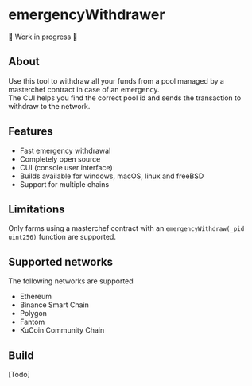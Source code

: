 # emergencyWithdrawer
🚧 Work in progress 🚧
## About
Use this tool to withdraw all your funds from a pool managed by a masterchef contract in case of an emergency.  
The CUI  helps you find the correct pool id and sends the transaction to withdraw to the network.

## Features
- Fast emergency withdrawal
- Completely open source
- CUI (console user interface)
- Builds available for windows, macOS, linux and freeBSD
- Support for multiple chains

## Limitations
Only farms using a masterchef contract with an `emergencyWithdraw(_pid uint256)` function are supported.

## Supported networks
The following networks are supported
- Ethereum
- Binance Smart Chain
- Polygon
- Fantom
- KuCoin Community Chain

## Build 
[Todo]